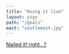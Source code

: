 ```yaml
---
title: "Doing it live"
layout: page
path: "/goals"
mast: "castlemast.jpg"
---
```


<a class="twitter-timeline" 
  data-dnt="true" href="https://twitter.com/search?q=from%3A%40wtc%20AND%20%23ding" 
  data-chrome="noheader, nofooter, noborders"
  data-width="100%"
  data-widget-id="832281685970546689">Nailed it! right...?</a>
<script>
  !function(d,s,id) { 
    var js,
    fjs=d.getElementsByTagName(s)[0],
    p=/^http:/.test(d.location)?'http':'https';
    if(!d.getElementById(id)){
      js=d.createElement(s);
      js.id=id;js.src=p+"://platform.twitter.com/widgets.js";
      fjs.parentNode.insertBefore(js,fjs);
    }
  }(document,"script","twitter-wjs");
</script>
